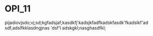 # OPI_11
pijadiovjsdo;vj;sd;kgfadsjaf;kasdkfj'kadsjkfadfkadskfasdk'fkadslkf'ad
sdf,adslfkklasdngjnas
'dsf'l
adskgkl;nasghasdfkl;
